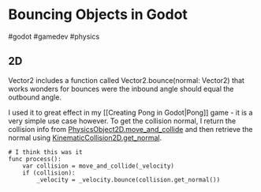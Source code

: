 # Bouncing Objects in Godot

#godot #gamedev #physics

## 2D

Vector2 includes a function called Vector2.bounce(normal: Vector2) that works wonders for bounces were the inbound angle should equal the outbound angle.

I used it to great effect in my [[Creating Pong in Godot|Pong]] game - it is a very simple use case however. To get the collision normal, I return the collision info from [PhysicsObject2D.move_and_collide](https://docs.godotengine.org/en/stable/classes/class_physicsbody2d.html#class-physicsbody2d-method-move-and-collide) and then retrieve the normal using [KinematicCollision2D.get_normal](https://docs.godotengine.org/en/stable/classes/class_kinematiccollision2d.html#class-kinematiccollision2d-method-get-normal).

```gdscript
# I think this was it
func process():
	var collision = move_and_collide(_velocity)
	if (collision):
		_velocity = _velocity.bounce(collision.get_normal())
```